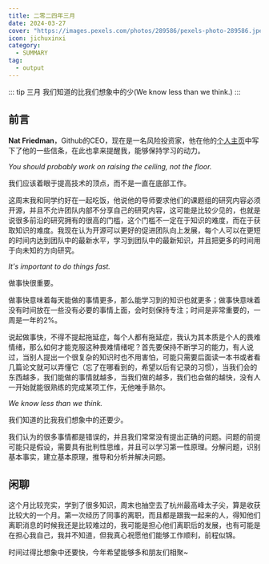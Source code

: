 ```yaml
---
title: 二零二四年三月
date: 2024-03-27
cover: "https://images.pexels.com/photos/289586/pexels-photo-289586.jpeg?auto=compress&cs=tinysrgb&w=1260&h=750&dpr=1"
icon: jichuxinxi
category:
  - SUMMARY
tag:
  - output
---
```


::: tip 三月
我们知道的比我们想象中的少(We know less than we think.)
:::

## 前言

**Nat Friedman**，Github的CEO，现在是一名风险投资家，他在他的[个人主页](https://nat.org/)中写下了他的一些信条，在此也拿来提醒我，能够保持学习的动力。

*You should probably work on raising the ceiling, not the floor.*

我们应该着眼于提高技术的顶点，而不是一直在底部工作。

这周末我和同学约好在一起吃饭，他说他的导师要求他们的课题组的研究内容必须开源，并且不允许团队内部不分享自己的研究内容，这可能是比较少见的，也就是说很多前沿的研究拥有的很高的门槛，这个门槛不一定在于知识的难度，而在于获取知识的难度。我现在认为开源可以更好的促进团队向上发展，每个人可以在更短的时间内达到团队中的最新水平，学习到团队中的最新知识，并且把更多的时间用于向未知的方向研究。

*It's important to do things fast.*

做事快很重要。

做事快意味着每天能做的事情更多，那么能学习到的知识也就更多；做事快意味着没有时间放在一些没有必要的事情上面，会时刻保持专注；时间是非常重要的，一周是一年的2%。

说起做事快，不得不提起拖延症，每个人都有拖延症，我认为其本质是个人的畏难情绪，那么如何才能克服这种畏难情绪呢？首先要保持不断学习的能力，有人说过，当别人提出一个很复杂的知识时也不用害怕，可能只需要后面读一本书或者看几篇论文就可以弄懂它（忘了在哪看到的，希望以后有记录的习惯），当我们会的东西越多，我们能做的事情就越多，当我们做的越多，我们也会做的越快，没有人一开始就能很熟练的完成某项工作，无他唯手熟尔。

*We know less than we think.*

我们知道的比我我们想象中的还要少。

我们认为的很多事情都是错误的，并且我们常常没有提出正确的问题。问题的前提可能只是假设，需要具有批判性思维，并且可以学习第一性原理。分解问题，识别基本事实，建立基本原理，推导和分析并解决问题。

## 闲聊

这个月比较充实，学到了很多知识，周末也抽空去了杭州最高峰太子尖，算是收获比较大的一个月。第一次经历了同事的离职，而且都是跟我一起来的人，得知他们离职消息的时候我还是比较难过的，我可能是担心他们离职后的发展，也有可能是在担心我自己，我并不知道，但我真心祝愿他们能够工作顺利，前程似锦。

时间过得比想象中还要快，今年希望能够多和朋友们相聚~